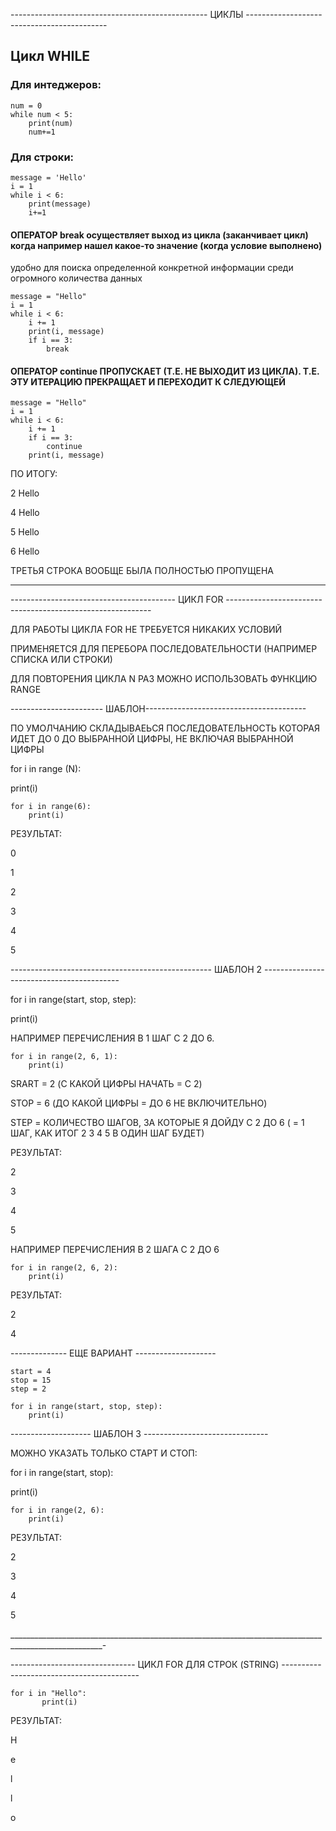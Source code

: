 ------------------------------------------------- ЦИКЛЫ -------------------------------------------

## Цикл WHILE
### Для интеджеров:

```
num = 0
while num < 5:
    print(num)
    num+=1
```

### Для строки:

```
message = 'Hello'
i = 1
while i < 6:
    print(message)
    i+=1
```

#### ОПЕРАТОР break осуществляет выход из цикла (заканчивает цикл) когда например нашел какое-то значение (когда условие выполнено)
удобно для поиска определенной конкретной информации среди огромного количества данных 

```
message = "Hello"
i = 1
while i < 6:
    i += 1
    print(i, message)
    if i == 3:
        break
```

#### ОПЕРАТОР continue ПРОПУСКАЕТ (Т.Е. НЕ ВЫХОДИТ ИЗ ЦИКЛА). Т.Е. ЭТУ ИТЕРАЦИЮ ПРЕКРАЩАЕТ И ПЕРЕХОДИТ К СЛЕДУЮЩЕЙ 

```
message = "Hello"
i = 1
while i < 6:
    i += 1
    if i == 3:
        continue
    print(i, message)
``` 

ПО ИТОГУ:

2 Hello

4 Hello

5 Hello

6 Hello

ТРЕТЬЯ СТРОКА ВООБЩЕ БЫЛА ПОЛНОСТЬЮ ПРОПУЩЕНА

__________________________

----------------------------------------- ЦИКЛ FOR -----------------------------------------------------------

ДЛЯ РАБОТЫ ЦИКЛА FOR НЕ ТРЕБУЕТСЯ НИКАКИХ УСЛОВИЙ 

ПРИМЕНЯЕТСЯ ДЛЯ ПЕРЕБОРА ПОСЛЕДОВАТЕЛЬНОСТИ (НАПРИМЕР СПИСКА ИЛИ СТРОКИ)

ДЛЯ ПОВТОРЕНИЯ ЦИКЛА N РАЗ МОЖНО ИСПОЛЬЗОВАТЬ ФУНКЦИЮ RANGE 

----------------------- ШАБЛОН----------------------------------------

ПО УМОЛЧАНИЮ СКЛАДЫВАЕЬСЯ ПОСЛЕДОВАТЕЛЬНОСТЬ КОТОРАЯ ИДЕТ ДО 0 ДО ВЫБРАННОЙ ЦИФРЫ, НЕ ВКЛЮЧАЯ ВЫБРАННОЙ ЦИФРЫ

for i in range (N):

print(i)

``` 
for i in range(6):
    print(i)
``` 

РЕЗУЛЬТАТ:

0

1

2

3

4

5

-------------------------------------------------- ШАБЛОН 2 ------------------------------------------

for i in range(start, stop, step):

print(i)

НАПРИМЕР ПЕРЕЧИСЛЕНИЯ В 1 ШАГ С 2 ДО 6. 

``` 
for i in range(2, 6, 1):
    print(i)
``` 

SRART = 2 (С КАКОЙ ЦИФРЫ НАЧАТЬ =  С 2)

STOP = 6 (ДО КАКОЙ ЦИФРЫ = ДО 6 НЕ ВКЛЮЧИТЕЛЬНО) 

STEP = КОЛИЧЕСТВО ШАГОВ, ЗА КОТОРЫЕ Я ДОЙДУ С 2 ДО 6 ( = 1 ШАГ, КАК ИТОГ 2 3 4 5 В ОДИН ШАГ БУДЕТ)

РЕЗУЛЬТАТ: 

2

3

4

5

НАПРИМЕР ПЕРЕЧИСЛЕНИЯ В 2 ШАГА С 2 ДО 6

``` 
for i in range(2, 6, 2):
    print(i)
``` 

РЕЗУЛЬТАТ:

2

4

-------------- ЕЩЕ ВАРИАНТ  --------------------

``` 
start = 4
stop = 15
step = 2

for i in range(start, stop, step):
    print(i)
``` 

-------------------- ШАБЛОН 3 -------------------------------

МОЖНО УКАЗАТЬ ТОЛЬКО СТАРТ И СТОП:


for i in range(start, stop):

print(i)

``` 
for i in range(2, 6):
    print(i)
``` 

РЕЗУЛЬТАТ:

2

3

4

5

_____________________________________________________________________________________________________-

------------------------------- ЦИКЛ FOR ДЛЯ СТРОК (STRING) ------------------------------------------

``` 
for i in "Hello":
       print(i)
``` 

РЕЗУЛЬТАТ:

H

e

l

l

o



